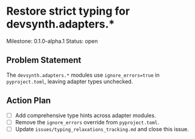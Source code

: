 # Restore strict typing for devsynth.adapters.*
Milestone: 0.1.0-alpha.1
Status: open

## Problem Statement
The `devsynth.adapters.*` modules use `ignore_errors=true` in `pyproject.toml`, leaving adapter types unchecked.

## Action Plan
- [ ] Add comprehensive type hints across adapter modules.
- [ ] Remove the `ignore_errors` override from `pyproject.toml`.
- [ ] Update `issues/typing_relaxations_tracking.md` and close this issue.
